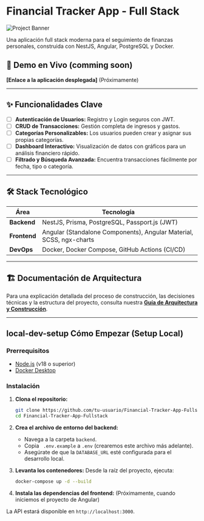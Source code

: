 # Financial Tracker App - Full Stack

![Project Banner](URL_DEL_BANNER_AQUI) 

Una aplicación full stack moderna para el seguimiento de finanzas personales, construida con NestJS, Angular, PostgreSQL y Docker.

## 🚀 Demo en Vivo (comming soon)

**[Enlace a la aplicación desplegada]** (Próximamente)

---

## ✨ Funcionalidades Clave

- [ ] **Autenticación de Usuarios:** Registro y Login seguros con JWT.
- [ ] **CRUD de Transacciones:** Gestión completa de ingresos y gastos.
- [ ] **Categorías Personalizables:** Los usuarios pueden crear y asignar sus propias categorías.
- [ ] **Dashboard Interactivo:** Visualización de datos con gráficos para un análisis financiero rápido.
- [ ] **Filtrado y Búsqueda Avanzada:** Encuentra transacciones fácilmente por fecha, tipo o categoría.

---

## 🛠️ Stack Tecnológico

| Área         | Tecnología                                                          |
| ------------ | ------------------------------------------------------------------- |
| **Backend**  | NestJS, Prisma, PostgreSQL, Passport.js (JWT)                       |
| **Frontend** | Angular (Standalone Components), Angular Material, SCSS, ngx-charts |
| **DevOps**   | Docker, Docker Compose, GitHub Actions (CI/CD)                      |

---

## 🏗️ Documentación de Arquitectura

Para una explicación detallada del proceso de construcción, las decisiones técnicas y la estructura del proyecto, consulta nuestra **[Guía de Arquitectura y Construcción](./ARCHITECTURE.md)**.

---

## local-dev-setup Cómo Empezar (Setup Local)

### Prerrequisitos

- [Node.js](https://nodejs.org/) (v18 o superior)
- [Docker Desktop](https://www.docker.com/products/docker-desktop/)

### Instalación

1.  **Clona el repositorio:**

    ```bash
    git clone https://github.com/tu-usuario/Financial-Tracker-App-Fullstack.git
    cd Financial-Tracker-App-Fullstack
    ```

2.  **Crea el archivo de entorno del backend:**

    - Navega a la carpeta `backend`.
    - Copia ` .env.example` a `.env` (crearemos este archivo más adelante).
    - Asegúrate de que la `DATABASE_URL` esté configurada para el desarrollo local.

3.  **Levanta los contenedores:**
    Desde la raíz del proyecto, ejecuta:

    ```bash
    docker-compose up -d --build
    ```

4.  **Instala las dependencias del frontend:**
    (Próximamente, cuando iniciemos el proyecto de Angular)

La API estará disponible en `http://localhost:3000`.
